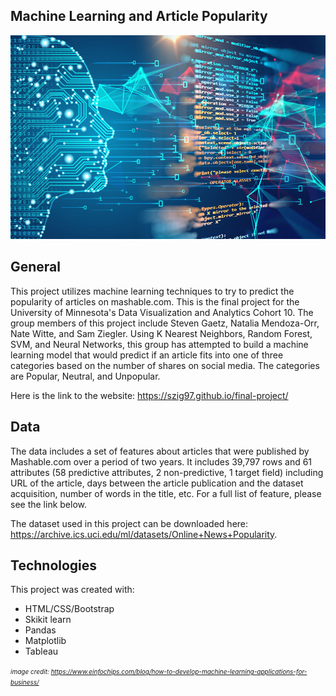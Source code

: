 ## Machine Learning and Article Popularity

<img src="https://github.com/sgaetz1/expert-couscous/blob/main/graphics/machine_learning.jpg" alt="machine learning">

## General
This project utilizes machine learning techniques to try to predict the popularity of articles on mashable.com. This is the final project for the University of Minnesota's Data Visualization and Analytics Cohort 10. The group members of this project include Steven Gaetz, Natalia Mendoza-Orr, Nate Witte, and Sam Ziegler. Using K Nearest Neighbors, Random Forest, SVM, and Neural Networks, this group has attempted to build a machine learning model that would predict if an article fits into one of three categories based on the number of shares on social media. The categories are Popular, Neutral, and Unpopular.

Here is the link to the website: https://szig97.github.io/final-project/

## Data
The data includes a set of features about articles that were published by Mashable.com over a period of two years. It includes 39,797 rows and  61 attributes (58 predictive attributes, 2 non-predictive, 1 target field) including URL of the article, days between the article publication and the dataset acquisition, number of words in the title, etc. For a full list of feature, please see the link below.

The dataset used in this project can be downloaded here: https://archive.ics.uci.edu/ml/datasets/Online+News+Popularity.

## Technologies
This project was created with:
* HTML/CSS/Bootstrap
* Skikit learn
* Pandas
* Matplotlib
* Tableau

<i style="font-size: 10px">image credit: https://www.einfochips.com/blog/how-to-develop-machine-learning-applications-for-business/</i>
